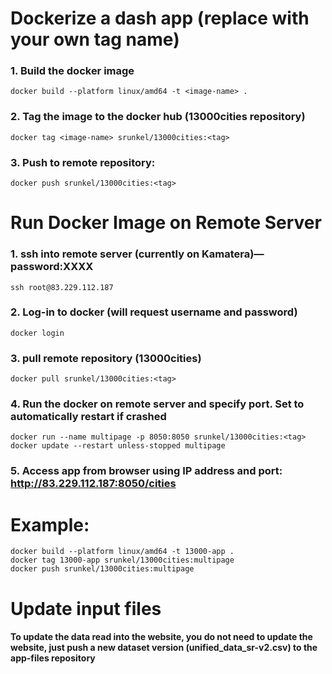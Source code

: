 # Dockerize a dash app (replace <tag> with your own tag name)
### 1.	Build the docker image
    docker build --platform linux/amd64 -t <image-name> .
### 2.	Tag the image to the docker hub (13000cities repository)
    docker tag <image-name> srunkel/13000cities:<tag>
### 3.	Push to remote repository:
    docker push srunkel/13000cities:<tag>

# Run Docker Image on Remote Server
### 1.	ssh into remote server (currently on Kamatera)— password:XXXX
    ssh root@83.229.112.187
### 2.	Log-in to docker (will request username and password)
    docker login
### 3.	pull remote repository (13000cities)
    docker pull srunkel/13000cities:<tag>
### 4.	Run the docker on remote server and specify port. Set to automatically restart if crashed
    docker run --name multipage -p 8050:8050 srunkel/13000cities:<tag>
    docker update --restart unless-stopped multipage
### 5.	Access app from browser using IP address and port: http://83.229.112.187:8050/cities


# Example:
    docker build --platform linux/amd64 -t 13000-app .
    docker tag 13000-app srunkel/13000cities:multipage
    docker push srunkel/13000cities:multipage


# Update input files
#### To update the data read into the website, you do not need to update the website, just push a new dataset version (unified_data_sr-v2.csv) to the app-files repository
